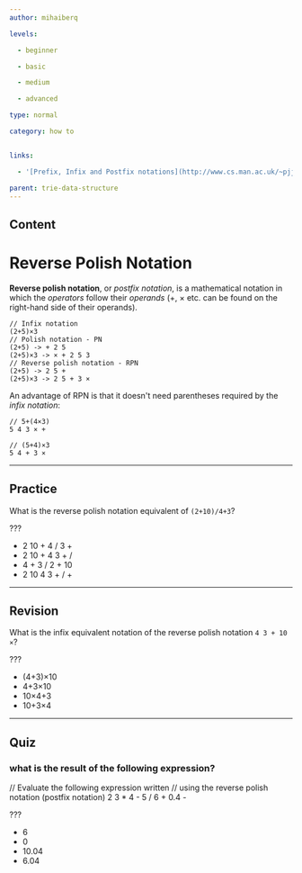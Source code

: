 ```yaml
---
author: mihaiberq

levels:

  - beginner

  - basic

  - medium

  - advanced

type: normal

category: how to


links:

  - '[Prefix, Infix and Postfix notations](http://www.cs.man.ac.uk/~pjj/cs2121/fix.html){website}'

parent: trie-data-structure
---
```

## Content
# Reverse Polish Notation

**Reverse polish notation**, or *postfix notation*, is a mathematical notation in which the *operators* follow their *operands* (+, × etc. can be found on the right-hand side of their operands).
```
// Infix notation
(2+5)×3
// Polish notation - PN
(2+5) -> + 2 5
(2+5)×3 -> × + 2 5 3
// Reverse polish notation - RPN
(2+5) -> 2 5 +
(2+5)×3 -> 2 5 + 3 ×
```
An advantage of RPN is that it doesn't need parentheses required by the *infix notation*:
```
// 5+(4×3)
5 4 3 × +

// (5+4)×3
5 4 + 3 ×
```

---
## Practice

What is the reverse polish notation equivalent of `(2+10)/4+3`?

???

* 2 10 + 4 / 3 +
* 2 10 + 4 3 + /
* 4 + 3 / 2 + 10
* 2 10 4 3 + / +

---
## Revision

What is the infix equivalent notation of the reverse polish notation `4 3 + 10 ×`?

???

* (4+3)×10
* 4+3×10
* 10×4+3
* 10+3×4

---
## Quiz
### what is the result of the following expression?
// Evaluate the following expression written
// using the reverse polish notation (postfix notation)
2 3 * 4 - 5 / 6 + 0.4 -


 ???

* 6
* 0
* 10.04
* 6.04

